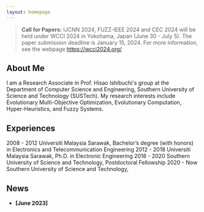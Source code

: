 ```yaml
---
layout: homepage
---
```


> **Call for Papers:** IJCNN 2024, FUZZ-IEEE 2024 and CEC 2024 will be held under WCCI 2024 in Yokohama, Japan (June 30 - July 5). The paper submission deadline is January 15, 2024. For more information, see the webpage https://wcci2024.org/

## About Me
I am a Research Associate in Prof. Hisao Ishibuchi's group at the Department of Computer Science and Engineering, Southern University of Science and Technology (SUSTech).
My research interests include Evolutionary Multi-Objective Optimization, Evolutionary Computation, Hyper-Heuristics, and Fuzzy Systems. 

## Experiences 
2008 - 2012 Universiti Malaysia Sarawak, Bachelor’s degree (with honors) in Electronics and Telecommunication Engineering
2012 - 2018 Universiti Malaysia Sarawak, Ph.D. in Electronic Engineering 
2018 - 2020 Southern University of Science and Technology, Postdoctoral Fellowship 
2020 - Now  Southern University of Science and Technology,

## News

- **[June 2023]** 


